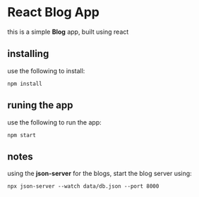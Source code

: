 # React Blog App

this is a simple **Blog** app, built using react


## installing
use the following to install:
```
npm install
```


## runing the app
use the following to run the app:
```
npm start
```

## notes
using the **json-server** for the blogs, start the blog server using:
```
npx json-server --watch data/db.json --port 8000
```

